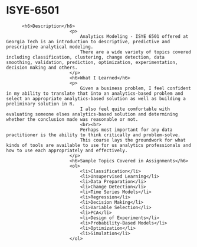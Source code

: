 # ISYE-6501
          <h6>Description</h6>
                            <p>
                                Analytics Modeling - ISYE 6501 offered at Georgia Tech is an introduction to descriptive, predictive and prescriptive analytical modeling. 
                                There are a wide variety of topics covered including classification, clustering, change detection, data smoothing, validation, prediction, optimization, experimentation, decision making and others.  
                            </p>       
                            <h6>What I Learned</h6>
                            <p>
                                Given a business problem, I feel confident in my ability to translate that into an analytics-based problem and select an appropriate analytics-based solution as well as building a preliminary solution in R. 
                                I also feel quite comfortable with evaluating someone elses analytics-based solution and determining whether the conclusion made was reasonable or not. 
                                <br><br>
                                Perhaps most important for any data practitioner is the ability to think critically and problem-solve.
                                This course lays the groundwork for what kinds of tools are available to use for us analytics professionals and how to use each appropriately and effectively.
                            </p>
                            <h6>Sample Topics Covered in Assignments</h6>
                            <ol>
                                <li>Classification</li>
                                <li>Unsupervised Learning</li>
                                <li>Data Preparation</li>
                                <li>Change Detection</li>
                                <li>Time Series Models</li>
                                <li>Regression</li>
                                <li>Decision Making</li>
                                <li>Variable Selection</li>
                                <li>PCA</li>
                                <li>Design of Experiments</li>
                                <li>Probability-Based Models</li>
                                <li>Optimization</li>
                                <li>Simulation</li>
                            </ol> 
